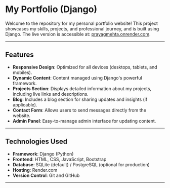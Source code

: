 # My Portfolio (Django)

Welcome to the repository for my personal portfolio website! This project showcases my skills, projects, and professional journey, and is built using Django. The live version is accessible at: [prayagmehta.onrender.com](https://prayagmehta.onrender.com).

---

## Features

- **Responsive Design**: Optimized for all devices (desktops, tablets, and mobiles).
- **Dynamic Content**: Content managed using Django's powerful framework.
- **Projects Section**: Displays detailed information about my projects, including live links and descriptions.
- **Blog**: Includes a blog section for sharing updates and insights (if applicable).
- **Contact Form**: Allows users to send messages directly from the website.
- **Admin Panel**: Easy-to-manage admin interface for updating content.

---

## Technologies Used

- **Framework**: Django (Python)
- **Frontend**: HTML, CSS, JavaScript, Bootstrap
- **Database**: SQLite (default) / PostgreSQL (optional for production)
- **Hosting**: Render.com
- **Version Control**: Git and GitHub

---
